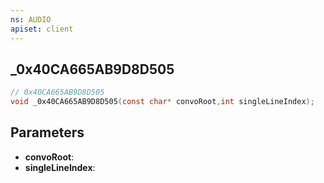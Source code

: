 ```yaml
---
ns: AUDIO
apiset: client
---
```

## _0x40CA665AB9D8D505

```c
// 0x40CA665AB9D8D505
void _0x40CA665AB9D8D505(const char* convoRoot,int singleLineIndex);
```


## Parameters
* **convoRoot**:
* **singleLineIndex**:



